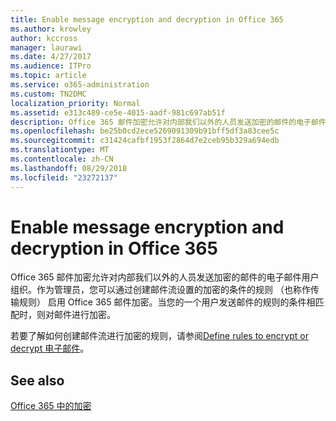 ```yaml
---
title: Enable message encryption and decryption in Office 365
ms.author: krowley
author: kccross
manager: laurawi
ms.date: 4/27/2017
ms.audience: ITPro
ms.topic: article
ms.service: o365-administration
ms.custom: TN2DMC
localization_priority: Normal
ms.assetid: e313c489-ce5e-4015-aadf-981c697ab51f
description: Office 365 邮件加密允许对内部我们以外的人员发送加密的邮件的电子邮件用户组织。作为管理员，您可以通过创建邮件流设置的加密的条件的规则 （也称作传输规则） 启用 Office 365 邮件加密。
ms.openlocfilehash: be25b0cd2ece5269091309b91bff5df3a83cee5c
ms.sourcegitcommit: c31424cafbf1953f2864d7e2ceb95b329a694edb
ms.translationtype: MT
ms.contentlocale: zh-CN
ms.lasthandoff: 08/29/2018
ms.locfileid: "23272137"
---
```

# <a name="enable-message-encryption-and-decryption-in-office-365"></a>Enable message encryption and decryption in Office 365

Office 365 邮件加密允许对内部我们以外的人员发送加密的邮件的电子邮件用户组织。作为管理员，您可以通过创建邮件流设置的加密的条件的规则 （也称作传输规则） 启用 Office 365 邮件加密。当您的一个用户发送邮件的规则的条件相匹配时，则对邮件进行加密。
  
若要了解如何创建邮件流进行加密的规则，请参阅[Define rules to encrypt or decrypt 电子邮件](https://go.microsoft.com/fwlink/p/?LinkID=402846)。
  
## <a name="see-also"></a>See also

[Office 365 中的加密](https://go.microsoft.com/fwlink/p/?LinkID=392525)

